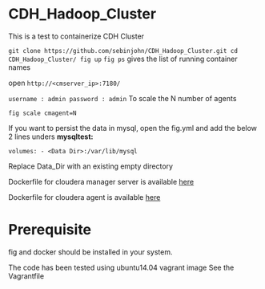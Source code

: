 CDH_Hadoop_Cluster
==================

This is a test to containerize CDH Cluster

``
git clone https://github.com/sebinjohn/CDH_Hadoop_Cluster.git
  cd CDH_Hadoop_Cluster/
  fig up
``
``fig ps`` gives the list of running container names

open ``http://<cmserver_ip>:7180/ ``

``
username : admin
password : admin
``
To scale the N number of agents

``fig scale cmagent=N``

If you want to persist the data in mysql, open the fig.yml and add the below 2 lines unders <b>mysqltest:</b>

`` volumes:
     - <Data Dir>:/var/lib/mysql
``

Replace Data_Dir with an existing empty directory

Dockerfile for cloudera manager server is available <a href="https://github.com/sebinjohn/cloudera_manager">here</a>

Dockerfile for cloudera agent is available <a href="https://github.com/sebinjohn/cloudera_agent">here</a>

Prerequisite
====================

fig and docker should be installed in your system.

The code has been tested using ubuntu14.04 vagrant image See the Vagrantfile
